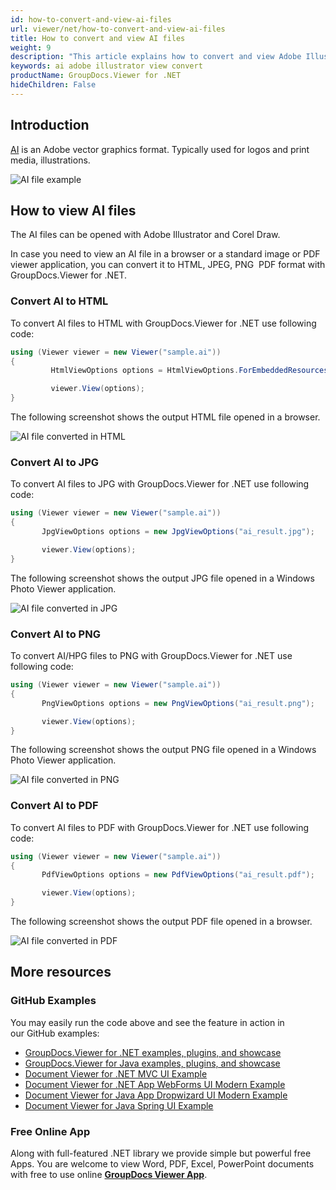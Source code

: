 ```yaml
---
id: how-to-convert-and-view-ai-files
url: viewer/net/how-to-convert-and-view-ai-files
title: How to convert and view AI files
weight: 9
description: "This article explains how to convert and view Adobe Illustrator (AI) files with GroupDocs.Viewer within your .NET applications."
keywords: ai adobe illustrator view convert
productName: GroupDocs.Viewer for .NET
hideChildren: False
---
```

## Introduction

[AI](https://fileinfo.com/extension/ai#adobe_illustrator_file) is an Adobe vector graphics format. Typically used for logos and print media, illustrations.

![AI file example](viewer/net/images/how-to-convert-and-view-ai-files/ai-file-example.jpg)

## How to view AI files

The AI files can be opened with Adobe Illustrator and Corel Draw.

In case you need to view an AI file in a browser or a standard image or PDF viewer application, you can convert it to HTML, JPEG, PNG  PDF format with GroupDocs.Viewer for .NET.

### Convert AI to HTML

To convert AI files to HTML with GroupDocs.Viewer for .NET use following code:

```csharp
using (Viewer viewer = new Viewer("sample.ai"))
{
         HtmlViewOptions options = HtmlViewOptions.ForEmbeddedResources("ai_result.html");

         viewer.View(options); 
}
```

The following screenshot shows the output HTML file opened in a browser.

![AI file converted in HTML](viewer/net/images/how-to-convert-and-view-ai-files/ai-file-in-html.jpg)

### Convert AI to JPG

To convert AI files to JPG with GroupDocs.Viewer for .NET use following code:

```csharp
using (Viewer viewer = new Viewer("sample.ai"))
{
       JpgViewOptions options = new JpgViewOptions("ai_result.jpg");

       viewer.View(options); 
}
```

The following screenshot shows the output JPG file opened in a Windows Photo Viewer application.

![AI file converted in JPG](viewer/net/images/how-to-convert-and-view-ai-files/ai-file-in-jpg.jpg)

### Convert AI to PNG

To convert AI/HPG files to PNG with GroupDocs.Viewer for .NET use following code:

```csharp
using (Viewer viewer = new Viewer("sample.ai"))
{
       PngViewOptions options = new PngViewOptions("ai_result.png");

       viewer.View(options);
}
```

The following screenshot shows the output PNG file opened in a Windows Photo Viewer application.

![AI file converted in PNG](viewer/net/images/how-to-convert-and-view-ai-files/ai-file-in-png.jpg)

### Convert AI to PDF

To convert AI files to PDF with GroupDocs.Viewer for .NET use following code:

```csharp
using (Viewer viewer = new Viewer("sample.ai"))
{
       PdfViewOptions options = new PdfViewOptions("ai_result.pdf");

       viewer.View(options);
}
```

The following screenshot shows the output PDF file opened in a browser.

![AI file converted in PDF](viewer/net/images/how-to-convert-and-view-ai-files/ai-file-in-pdf.jpg)

## More resources

### GitHub Examples

You may easily run the code above and see the feature in action in our GitHub examples:

* [GroupDocs.Viewer for .NET examples, plugins, and showcase](https://github.com/groupdocs-viewer/GroupDocs.Viewer-for-.NET)
* [GroupDocs.Viewer for Java examples, plugins, and showcase](https://github.com/groupdocs-viewer/GroupDocs.Viewer-for-Java)
* [Document Viewer for .NET MVC UI Example](https://github.com/groupdocs-viewer/GroupDocs.Viewer-for-.NET-MVC)
* [Document Viewer for .NET App WebForms UI Modern Example](https://github.com/groupdocs-viewer/GroupDocs.Viewer-for-.NET-WebForms)
* [Document Viewer for Java App Dropwizard UI Modern Example](https://github.com/groupdocs-viewer/GroupDocs.Viewer-for-Java-Dropwizard)
* [Document Viewer for Java Spring UI Example](https://github.com/groupdocs-viewer/GroupDocs.Viewer-for-Java-Spring)

### Free Online App

Along with full-featured .NET library we provide simple but powerful free Apps.
You are welcome to view Word, PDF, Excel, PowerPoint documents with free to use online **[GroupDocs Viewer App](https://products.groupdocs.app/viewer)**.
